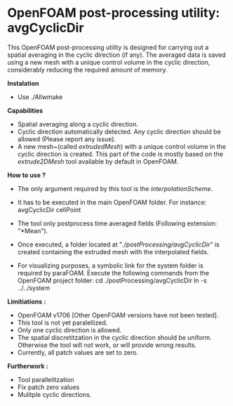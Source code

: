 # OpenFOAM post-processing utility: avgCyclicDir
This OpenFOAM post-processing utility is designed for carrying out a spatial averaging in the cyclic direction (if any). The averaged data is saved using a new mesh with a unique control volume in the cyclic direction, considerably reducing the required amount of memory.

**Instalation**
* Use ./Allwmake

**Capabilities**
* Spatial averaging along a cyclic direction. 
* Cyclic direction automatically detected. Any cyclic direction should be allowed (Please report any issue). 
* A new mesh~(called *extrudedMesh*) with a unique control volume in the cyclic direction is created. This part of the code is mostly based on the *extrude2DMesh* tool available by default in OpenFOAM.

**How to use ?**

* The only argument required by this tool is the *interpolationScheme*. 
* It has to be executed in the main OpenFOAM folder.
  For instance: 
  	avgCyclicDir cellPoint

* The tool only postprocess time averaged fields (Following extension: "\*Mean").
* Once executed, a folder located at "*./postProcessing/avgCyclicDir*" is created containing the extruded mesh with the interpolated fields.
* For visualizing purposes, a symbolic link for the system folder is required by paraFOAM. Execute the following commands from the OpenFOAM project folder: 
    cd ./postProcessing/avgCyclicDir
	ln -s ../../system

**Limitiations :**

* OpenFOAM v1706 [Other OpenFOAM versions have not been tested].
* This tool is not yet paralellized.
* Only one cyclic direction is allowed.
* The spatial discretitzation in the cyclic direction should be uniform. Otherwise
the tool will not work, or will provide wrong results.
* Currently, all patch values are set to zero.

**Furtherwork :**

* Tool parallelitzation
* Fix patch zero values
* Mulitple cyclic directions.
